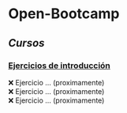 # Open-Bootcamp

## _Cursos_

### [Ejercicios de introducción](#)
:x: Ejercicio ... (proximamente)  
:x: Ejercicio ... (proximamente)  
:x: Ejercicio ... (proximamente)  
